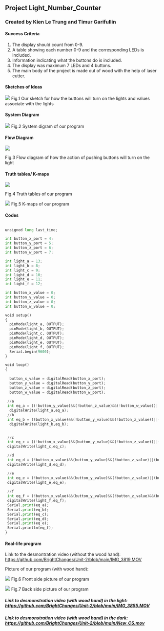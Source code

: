 ## Project Light_Number_Counter
### Created by Kien Le Trung and Timur Garifullin

#### Success Criteria
1. The display should count from 0-9.
2. A table showing each number 0-9 and the corresponding LEDs is included.
3. Information indicating what the buttons do is included.
4. The display was maximum 7 LEDs and 4 buttons.
5. The main body of the project is made out of wood with the help of laser cutter.

#### Sketches of Ideas
![](https://github.com/BrightChanges/Unit-2/blob/main/IMG_3803.JPG)
Fig.1 Our sketch for how the buttons will turn on the lights and values associate with the lights

#### System Diagram
![](https://github.com/BrightChanges/Unit-2/blob/main/IMG_3827.JPG)
Fig.2 System digram of our program

#### Flow Diagram
![](https://github.com/BrightChanges/Unit-2/blob/main/Project%20Light_Number_Counter_Kien%20and%20Timur%20(1).png)

Fig.3 Flow diagram of how the action of pushing buttons will turn on the light

#### Truth tables/ K-maps
![](https://github.com/BrightChanges/Unit-2/blob/main/IMG_3807.jpg)

Fig.4 Truth tables of our program

![](https://github.com/BrightChanges/Unit-2/blob/main/IMG_3808.JPG)
Fig.5 K-maps of our program


#### Codes

```.py

unsigned long last_time;

int button_x_port = 4; 
int button_y_port = 5; 
int button_z_port = 6; 
int button_w_port = 7; 

int light_a = 13;
int light_b = 8;
int light_c = 9;  
int light_d = 10;
int light_e = 11;
int light_f = 12;

int button_x_value = 0;
int button_y_value = 0;
int button_z_value = 0; 
int button_w_value = 0;

void setup()
{
  pinMode(light_a, OUTPUT);
  pinMode(light_b, OUTPUT);
  pinMode(light_c, OUTPUT);
  pinMode(light_d, OUTPUT);
  pinMode(light_e, OUTPUT);
  pinMode(light_f, OUTPUT); 
  Serial.begin(9600);
}

void loop()
{
  
  button_x_value = digitalRead(button_x_port);
  button_y_value = digitalRead(button_y_port);
  button_z_value = digitalRead(button_z_port);
  button_w_value = digitalRead(button_w_port);
  
 //a
 int eq_a = ((!button_y_value)&&(!button_z_value)&&(!button_w_value))||((button_x_value)&&(!button_y_value)&&(!button_z_value))||((!button_x_value)&&(button_y_value)&&(button_z_value));
  digitalWrite(light_a,eq_a);
 //b
 int eq_b = ((button_x_value)&&(!button_y_value)&&(!button_z_value))||((!button_x_value)&&(button_y_value))||((!button_x_value)&&(!button_y_value)&&(button_w_value))||((!button_x_value)&&(!button_y_value)&&(button_z_value));
  digitalWrite(light_b,eq_b);

  
 //c
 int eq_c = ((!button_x_value)&&(button_y_value)&&(!button_z_value))||((button_x_value)&&(!button_y_value)&&(!button_z_value))||((!button_x_value)&&(!button_y_value)&&(button_z_value))||((!button_x_value)&&(button_y_value)&&(button_w_value));
 digitalWrite(light_c,eq_c);

 //d
 int eq_d = (!button_x_value)&&(button_y_value)&&(!button_z_value)||(button_x_value)&&(!button_y_value)&&(!button_z_value)||(!button_x_value)&&(!button_y_value)&&(button_z_value)&&(button_w_value);
 digitalWrite(light_d,eq_d); 

 //e 
 int eq_e = (!button_x_value)&&(button_y_value)&&(!button_z_value)||(button_x_value)&&(!button_y_value)&&(!button_z_value)&&(button_w_value);
 digitalWrite(light_e,eq_e); 
 
 //f                    
 int eq_f = (!button_x_value)&&(button_y_value)&&(!button_z_value)&&(button_w_value);
 digitalWrite(light_f,eq_f);  
 Serial.print(eq_a);
 Serial.print(eq_b);
 Serial.print(eq_c);
 Serial.print(eq_d);
 Serial.print(eq_e);
 Serial.println(eq_f); 
}


```

#### Real-life program
Link to the desmontration video (without the wood hand): https://github.com/BrightChanges/Unit-2/blob/main/IMG_3819.MOV

Picture of our program (with wood hand):

![](https://github.com/BrightChanges/Unit-2/blob/main/IMG_3857.JPG)
Fig.6 Front side picture of our program


![](https://github.com/BrightChanges/Unit-2/blob/main/IMG_3858.JPG)
Fig.7 Back side picture of our program


##### Link to desmonstration video (with wood hand) in the light: https://github.com/BrightChanges/Unit-2/blob/main/IMG_3855.MOV

##### Link to desmonstration video (with wood hand) in the dark: https://github.com/BrightChanges/Unit-2/blob/main/New_CS.mov


